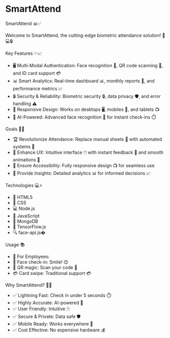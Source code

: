 # SmartAttend

SmartAttend 📊✅

Welcome to SmartAttend, the cutting-edge biometric attendance solution! 🎯💻🔒

Key Features ✨📈
- 🖥️ Multi-Modal Authentication: Face recognition 👤, QR code scanning 📱, and ID card support 💳
- 📊 Smart Analytics: Real-time dashboard 📊, monthly reports 📆, and performance metrics 📈
- 🔒 Security & Reliability: Biometric security 🔒, data privacy 🛡️, and error handling ⚠️
- 📱 Responsive Design: Works on desktops 🖥️, mobiles 📱, and tablets 📺
- 🤖 AI-Powered: Advanced face recognition 🤖 for instant check-ins ⏱️

Goals 🎯🌟
- 🏆 Revolutionize Attendance: Replace manual sheets 📝 with automated systems 🤖
- 🌟 Enhance UX: Intuitive interface 🖱️ with instant feedback 📣 and smooth animations 🎨
- 📱 Ensure Accessibility: Fully responsive design 📺 for seamless use
- 🎯 Provide Insights: Detailed analytics 📊 for informed decisions 📈

Technologies 💻⚡
- 📱 HTML5
- 🎨 CSS
- 💻 Node.js
- 🎨 JavaScript
- 💾 MongoDB
- 🤖 TensorFlow.js
- 🔍 face-api.js�

Usage 📚
* 👥 For Employees:
* 👤 Face check-in: Smile! 😊
* 📱 QR magic: Scan your code 📲
* 💳 Card swipe: Traditional support 💳

Why SmartAttend? 🎉✅
- ✅ Lightning Fast: Check in under 5 seconds ⏱️
- ✅ Highly Accurate: AI-powered 🤖
- ✅ User Friendly: Intuitive 🖱️
- ✅ Secure & Private: Data safe 🛡️
- ✅ Mobile Ready: Works everywhere 📱
- ✅ Cost Effective: No expensive hardware 💰
